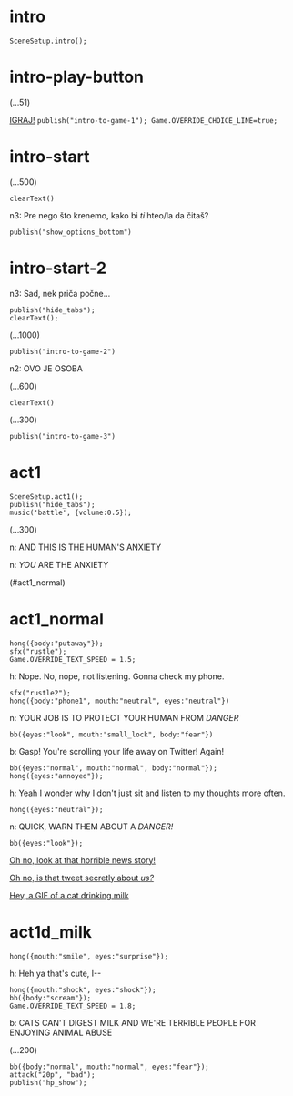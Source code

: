 # intro

`SceneSetup.intro();`

# intro-play-button

(...51)

[IGRAJ!](#intro-start) `publish("intro-to-game-1"); Game.OVERRIDE_CHOICE_LINE=true;`

# intro-start

(...500)

`clearText()`

n3: Pre nego što krenemo, kako bi *ti* hteo/la da čitaš?

`publish("show_options_bottom")`

# intro-start-2

n3: Sad, nek priča počne...

```
publish("hide_tabs");
clearText();
```

(...1000)

`publish("intro-to-game-2")`

n2: OVO JE OSOBA

(...600)

`clearText()`

(...300)

`publish("intro-to-game-3")`

# act1

```
SceneSetup.act1();
publish("hide_tabs");
music('battle', {volume:0.5});
```

(...300)

n: AND THIS IS THE HUMAN'S ANXIETY

n: _YOU_ ARE THE ANXIETY

(#act1_normal)


# act1_normal

```
hong({body:"putaway"});
sfx("rustle");
Game.OVERRIDE_TEXT_SPEED = 1.5;
```

h: Nope. No, nope, not listening. Gonna check my phone.

```
sfx("rustle2");
hong({body:"phone1", mouth:"neutral", eyes:"neutral"})
```

n: YOUR JOB IS TO PROTECT YOUR HUMAN FROM *DANGER*

`bb({eyes:"look", mouth:"small_lock", body:"fear"})`

b: Gasp! You're scrolling your life away on Twitter! Again!

```
bb({eyes:"normal", mouth:"normal", body:"normal"});
hong({eyes:"annoyed"});
```

h: Yeah I wonder why I don't just sit and listen to my thoughts more often.

`hong({eyes:"neutral"});`

n: QUICK, WARN THEM ABOUT A *DANGER!*

```
bb({eyes:"look"});
```

[Oh no, look at that horrible news story!](#act1d_news)

[Oh no, is that tweet secretly about *us?*](#act1d_subtweet)

[Hey, a GIF of a cat drinking milk](#act1d_milk)

# act1d_milk

`hong({mouth:"smile", eyes:"surprise"});`

h: Heh ya that's cute, I--

```
hong({mouth:"shock", eyes:"shock"});
bb({body:"scream"});
Game.OVERRIDE_TEXT_SPEED = 1.8;
```

b: CATS CAN'T DIGEST MILK AND WE'RE TERRIBLE PEOPLE FOR ENJOYING ANIMAL ABUSE

(...200)

```
bb({body:"normal", mouth:"normal", eyes:"fear"});
attack("20p", "bad");
publish("hp_show");
```



